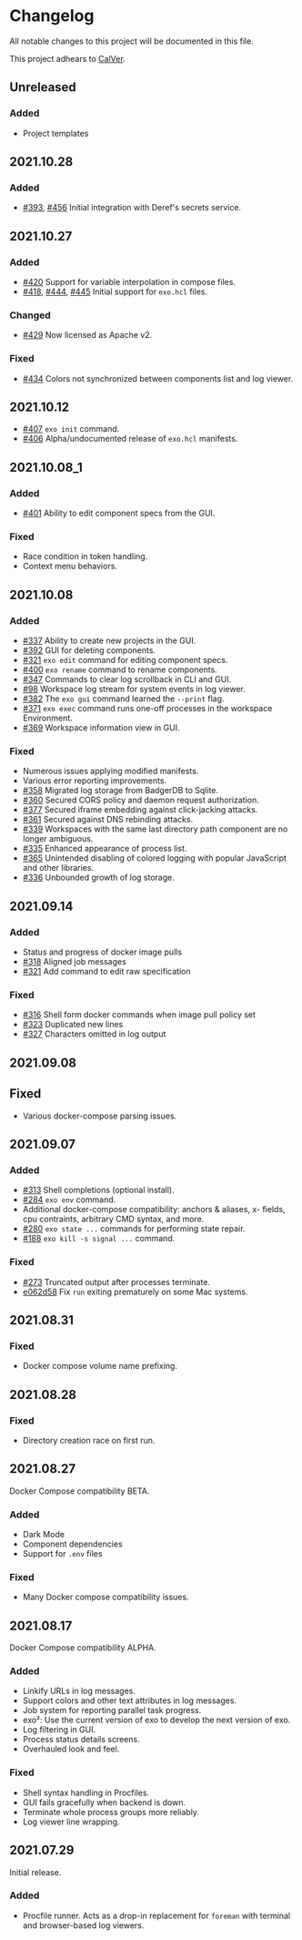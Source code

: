 # Changelog

All notable changes to this project will be documented in this file.

This project adhears to [CalVer](./doc/versioning.md).

## Unreleased

### Added

- Project templates

## 2021.10.28

### Added

- [#393](https://github.com/deref/exo/pull/393), [#456](https://github.com/deref/exo/pull/456) Initial integration with Deref's secrets service.

## 2021.10.27

### Added

- [#420](https://github.com/deref/exo/pull/420) Support for variable interpolation in compose files.
- [#418](https://github.com/deref/exo/pull/418), [#444](https://github.com/deref/exo/pull/444), [#445](https://github.com/deref/exo/pull/445) Initial support for `exo.hcl` files.

### Changed

- [#429](https://github.com/deref/exo/pull/393) Now licensed as Apache v2.

### Fixed

- [#434](https://github.com/deref/exo/pull/393) Colors not synchronized between components list and log viewer.

## 2021.10.12

- [#407](https://github.com/deref/exo/pull/407) `exo init` command.
- [#406](https://github.com/deref/exo/pull/406) Alpha/undocumented release of `exo.hcl` manifests.

## 2021.10.08_1

### Added

- [#401](https://github.com/deref/exo/pull/401) Ability to edit component specs from the GUI.

### Fixed

- Race condition in token handling.
- Context menu behaviors.

## 2021.10.08

### Added

- [#337](https://github.com/deref/exo/pull/337) Ability to create new projects in the GUI.
- [#392](https://github.com/deref/exo/pull/392) GUI for deleting components.
- [#321](https://github.com/deref/exo/pull/321) `exo edit` command for editing component specs.
- [#400](https://github.com/deref/exo/pull/400) `exo rename` command to rename components.
- [#347](https://github.com/deref/exo/issues/347) Commands to clear log scrollback in CLI and GUI.
- [#98](https://github.com/deref/exo/issues/98) Workspace log stream for system events in log viewer.
- [#382](https://github.com/deref/exo/pull/382) The `exo gui` command learned the `--print` flag.
- [#371](https://github.com/deref/exo/pull/371) `exo exec` command runs one-off
  processes in the workspace Environment.
- [#369](https://github.com/deref/exo/pull/369) Workspace information view in GUI.

### Fixed

- Numerous issues applying modified manifests.
- Various error reporting improvements.
- [#358](https://github.com/deref/exo/pull/358) Migrated log storage from
  BadgerDB to Sqlite.
- [#360](https://github.com/deref/exo/issues/360) Secured CORS policy and
  daemon request authorization.
- [#377](https://github.com/deref/exo/pull/377) Secured iframe embedding
  against click-jacking attacks.
- [#361](https://github.com/deref/exo/pull/361) Secured against DNS rebinding attacks.
- [#339](https://github.com/deref/exo/pull/339) Workspaces with the same last
  directory path component are no longer ambiguous.
- [#335](https://github.com/deref/exo/pull/335) Enhanced appearance of process list.
- [#365](https://github.com/deref/exo/pull/365) Unintended disabling of colored
  logging with popular JavaScript and other libraries.
- [#336](https://github.com/deref/exo/issues/336) Unbounded growth of log storage.

## 2021.09.14

### Added

- Status and progress of docker image pulls
- [#318](https://github.com/deref/exo/pull/318) Aligned job messages
- [#321](https://github.com/deref/exo/pull/321) Add command to edit raw specification

### Fixed

- [#316](https://github.com/deref/exo/pull/316) Shell form docker commands when image pull policy set
- [#323](https://github.com/deref/exo/pull/323) Duplicated new lines
- [#327](https://github.com/deref/exo/issues/327) Characters omitted in log output

## 2021.09.08

## Fixed

- Various docker-compose parsing issues.

## 2021.09.07

### Added

- [#313](https://github.com/deref/exo/pull/213) Shell completions (optional install).
- [#284](https://github.com/deref/exo/pull/284) `exo env` command.
- Additional docker-compose compatibility: anchors & aliases, x- fields, cpu
  contraints, arbitrary CMD syntax, and more.
- [#280](https://github.com/deref/exo/pull/280) `exo state ...` commands for performing state repair.
- [#188](https://github.com/deref/exo/issues/188) `exo kill -s signal ...` command.

### Fixed

- [#273](https://github.com/deref/exo/pull/273) Truncated output after processes terminate.
- [e062d58](https://github.com/deref/exo/commit/e062d589fec56fcbefc777444eb6d1ac4ddf0d7d) Fix `run` exiting prematurely on some Mac systems.

## 2021.08.31

### Fixed

- Docker compose volume name prefixing.

## 2021.08.28

### Fixed

- Directory creation race on first run.

## 2021.08.27

Docker Compose compatibility BETA.

### Added

- Dark Mode
- Component dependencies
- Support for `.env` files

### Fixed

- Many Docker compose compatibility issues.

## 2021.08.17

Docker Compose compatibility ALPHA.

### Added

- Linkify URLs in log messages.
- Support colors and other text attributes in log messages.
- Job system for reporting parallel task progress.
- exo²: Use the current version of exo to develop the next version of exo.
- Log filtering in GUI.
- Process status details screens.
- Overhauled look and feel.

### Fixed

- Shell syntax handling in Procfiles.
- GUI fails gracefully when backend is down.
- Terminate whole process groups more reliably.
- Log viewer line wrapping.

## 2021.07.29

Initial release.

### Added

- Procfile runner. Acts as a drop-in replacement for `foreman` with terminal
  and browser-based log viewers.
